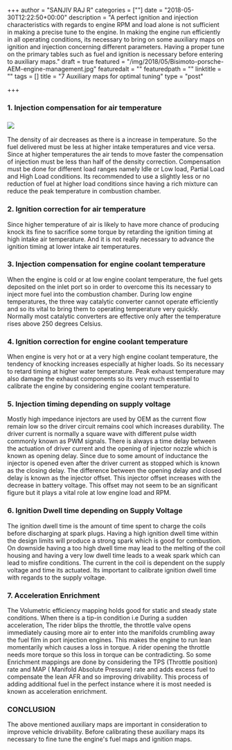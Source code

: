 +++
author = "SANJIV RAJ R"
categories = [""]
date = "2018-05-30T12:22:50+00:00"
description = "A perfect ignition and injection characteristics with regards to engine RPM and load alone is not sufficient in making a precise tune to the engine. In making the engine run efficiently in all operating conditions, its necessary to bring on some auxiliary maps on ignition and injection concerning different parameters. Having a proper tune on the primary tables such as fuel and ignition is necessary before entering to auxiliary maps."
draft = true
featured = "/img/2018/05/Bisimoto-porsche-AEM-engine-management.jpg"
featuredalt = ""
featuredpath = ""
linktitle = ""
tags = []
title = "7 Auxiliary maps for optimal tuning"
type = "post"

+++
### 1. Injection compensation for air temperature

### ![](/img/2018/06/1111.jpg)

The density of air decreases as there is a increase in temperature. So the fuel delivered must be less at higher intake temperatures and vice versa. Since at higher temperatures the air tends to move faster the compensation of injection must be less than half of the density correction. Compensation must be done for different load ranges namely Idle or Low load, Partial Load and High Load conditions. Its recommended to use a slightly less or no reduction of fuel at higher load conditions since having a rich mixture can reduce the peak temperature in combustion chamber.

### 2. Ignition correction for air temperature

Since higher temperature of air is likely to have more chance of producing knock its fine to sacrifice some torque by retarding the ignition timing at high intake air temperature. And it is not really necessary to advance the ignition timing at lower intake air temperatures.

### 3. Injection compensation for engine coolant temperature

When the engine is cold or at low engine coolant temperature, the fuel gets deposited on the inlet port so in order to overcome this its necessary to inject more fuel into the combustion chamber. During low engine temperatures, the three way catalytic converter cannot operate efficiently and so its vital to bring them to operating temperature very quickly. Normally most catalytic converters are effective only after the temperature rises above 250 degrees Celsius.

### 4. Ignition correction for engine coolant temperature

When engine is very hot or at a very high engine coolant temperature, the tendency of knocking increases especially at higher loads. So its necessary to retard timing at higher water temperature. Peak exhaust temperature may also damage the exhaust components so its very much essential to calibrate the engine by considering engine coolant temperature.

### 5. Injection timing depending on supply voltage

Mostly high impedance injectors are used by OEM as the current flow remain low so the driver circuit remains cool which increases durability. The driver current is normally a square wave with different pulse width commonly known as PWM signals. There is always a time delay between the actuation of driver current and the opening of injector nozzle which is known as opening delay. Since due to some amount of inductance the injector is opened even after the driver current as stopped which is known as the closing delay. The difference between the opening delay and closed delay is known as the injector offset. This injector offset increases with the decrease in battery voltage. This offset may not seem to be an significant figure but it plays a vital role at low engine load and RPM.

### 6. Ignition Dwell time depending on Supply Voltage

The ignition dwell time is the amount of time spent to charge the coils before discharging at spark plugs. Having a high ignition dwell time within the design limits will produce a strong spark which is good for combustion. On downside having a too high dwell time may lead to the melting of the coil housing and having a very low dwell time leads to a weak spark which can lead to misfire conditions. The current in the coil is dependent on the supply voltage and time its actuated. Its important to calibrate ignition dwell time with regards to the supply voltage.

### 7. Acceleration Enrichment

The Volumetric efficiency mapping holds good for static and steady state conditions. When there is a tip-in condition i.e During a sudden acceleration, The rider blips the throttle, the throttle valve opens immediately causing more air to enter into the manifolds crumbling away the fuel film in port injection engines. This makes the engine to run lean momentarily which causes a loss in torque. A rider opening the throttle needs more torque so this loss in torque can be contradicting. So some Enrichment mappings are done by considering the TPS (Throttle position) rate and MAP ( Manifold Absolute Pressure) rate and adds excess fuel to compensate the lean AFR and so improving drivability. This process of adding additional fuel in the perfect instance where it is most needed is known as acceleration enrichment.

### CONCLUSION

The above mentioned auxiliary maps are important in consideration to improve vehicle drivability. Before calibrating these auxiliary maps its necessary to fine tune the engine's fuel maps and ignition maps.
